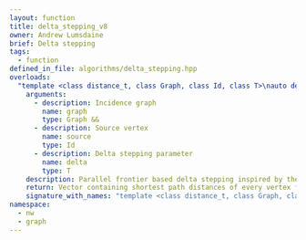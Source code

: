 ```yaml
---
layout: function
title: delta_stepping_v8
owner: Andrew Lumsdaine
brief: Delta stepping
tags:
  - function
defined_in_file: algorithms/delta_stepping.hpp
overloads:
  "template <class distance_t, class Graph, class Id, class T>\nauto delta_stepping_v8(Graph &&, Id, T)":
    arguments:
      - description: Incidence graph
        name: graph
        type: Graph &&
      - description: Source vertex
        name: source
        type: Id
      - description: Delta stepping parameter
        name: delta
        type: T
    description: Parallel frontier based delta stepping inspired by the implementation in the GAP benchmark suite. Frontier and neighbor list are processed with parallel execution policies. 
    return: Vector containing shortest path distances of every vertex from source
    signature_with_names: "template <class distance_t, class Graph, class Id, class T>\nauto delta_stepping_v8(Graph && graph, Id source, T delta)"
namespace:
  - nw
  - graph
---
```


